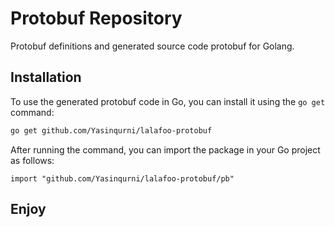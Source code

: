 # Protobuf Repository

Protobuf definitions and generated source code protobuf for Golang.

## Installation

To use the generated protobuf code in Go, you can install it using the `go get` command:

```bash
go get github.com/Yasinqurni/lalafoo-protobuf
```

After running the command, you can import the package in your Go project as follows:
```
import "github.com/Yasinqurni/lalafoo-protobuf/pb"
```

## Enjoy